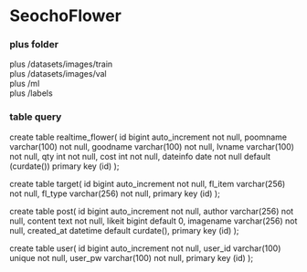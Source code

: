 # SeochoFlower

### plus folder
plus /datasets/images/train<br>
plus /datasets/images/val<br>
plus /ml<br>
plus /labels<br>

### table query
create table realtime_flower(
id bigint auto_increment not null,
poomname varchar(100) not null,
goodname varchar(100) not null,
lvname varchar(100) not null,
qty int not null,
cost int not null,
dateinfo date not null default (curdate())
primary key (id)
);

create table target(
id bigint auto_increment not null,
fl_item varchar(256) not null,
fl_type varchar(256) not null,
primary key (id)
);

create table post(
id bigint auto_increment not null,
author varchar(256) not null,
content text not null,
likeit bigint default 0,
imagename varchar(256) not null,
created_at datetime default curdate(),
primary key (id)
);

create table user(
id bigint auto_increment not null,
user_id varchar(100) unique not null,
user_pw varchar(100) not null,
primary key (id)
);
